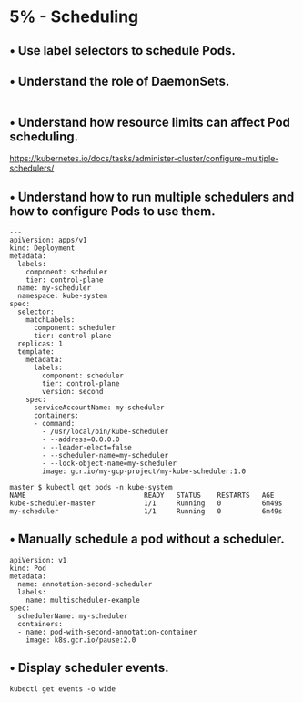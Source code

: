# 5% - Scheduling

## • Use label selectors to schedule Pods.
## • Understand the role of DaemonSets.
```
```
## • Understand how resource limits can affect Pod scheduling.

https://kubernetes.io/docs/tasks/administer-cluster/configure-multiple-schedulers/
## • Understand how to run multiple schedulers and how to configure Pods to use them.
```
---
apiVersion: apps/v1
kind: Deployment
metadata:
  labels:
    component: scheduler
    tier: control-plane
  name: my-scheduler
  namespace: kube-system
spec:
  selector:
    matchLabels:
      component: scheduler
      tier: control-plane
  replicas: 1
  template:
    metadata:
      labels:
        component: scheduler
        tier: control-plane
        version: second
    spec:
      serviceAccountName: my-scheduler
      containers:
      - command:
        - /usr/local/bin/kube-scheduler
        - --address=0.0.0.0
        - --leader-elect=false
        - --scheduler-name=my-scheduler
        - --lock-object-name=my-scheduler
        image: gcr.io/my-gcp-project/my-kube-scheduler:1.0
```
```
master $ kubectl get pods -n kube-system
NAME                             READY   STATUS    RESTARTS   AGE
kube-scheduler-master            1/1     Running   0          6m49s
my-scheduler                     1/1     Running   0          6m49s
```
## • Manually schedule a pod without a scheduler.
```
apiVersion: v1
kind: Pod
metadata:
  name: annotation-second-scheduler
  labels:
    name: multischeduler-example
spec:
  schedulerName: my-scheduler
  containers:
  - name: pod-with-second-annotation-container
    image: k8s.gcr.io/pause:2.0
```
## • Display scheduler events.
```
kubectl get events -o wide
```
